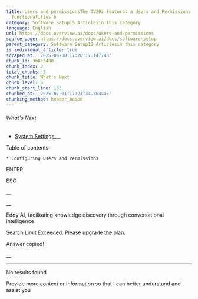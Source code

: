 ```yaml
---
title: Users and permissionsThe OV20i features a Users and Permissions system to restrict
  functionalities b
category: Software Setup15 Articlesin this category
language: English
url: https://docs.overview.ai/docs/users-and-permissions
source_page: https://docs.overview.ai/docs/software-setup
parent_category: Software Setup15 Articlesin this category
is_individual_article: true
scraped_at: '2025-06-30T17:20:17.147748'
chunk_id: 3b8c3480
chunk_index: 2
total_chunks: 3
chunk_title: What's Next
chunk_level: 6
chunk_start_line: 133
chunked_at: '2025-07-01T17:23:34.364445'
chunking_method: header_based
---
```


###### What's Next

  * [ System Settings ](/docs/settings) __



Table of contents

    * Configuring Users and Permissions 



ENTER

ESC

 __

__

Eddy AI, facilitating knowledge discovery through conversational intelligence

Search Limit Exceeded. Please upgrade the plan.

Answer copied\!

__

__ __

No results found

Provide more context or information so that I can better understand and assist you
